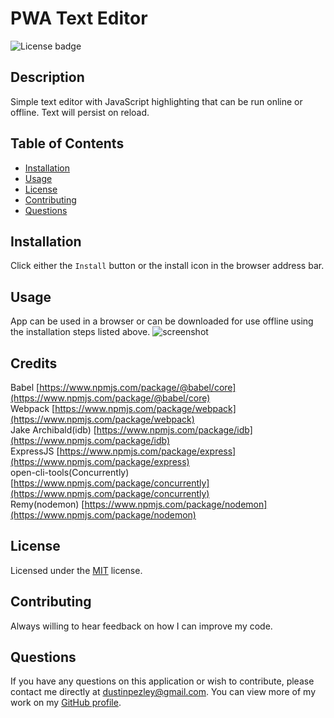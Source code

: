 # PWA Text Editor

![License badge](https://img.shields.io/badge/License-MIT-blue)

## Description

Simple text editor with JavaScript highlighting that can be run online or offline. Text will persist on reload.

## Table of Contents

- [Installation](#installation)
- [Usage](#usage)
- [License](#license)
- [Contributing](#contributing)
- [Questions](#questions)

## Installation

Click either the `Install` button or the install icon in the browser address bar.

## Usage

App can be used in a browser or can be downloaded for use offline using the installation steps listed above.
![screenshot](https://user-images.githubusercontent.com/103615812/189559891-7578a66f-90c6-4b44-a88a-54174d3c85f4.png)

## Credits

Babel [https://www.npmjs.com/package/@babel/core](https://www.npmjs.com/package/@babel/core)  
Webpack [https://www.npmjs.com/package/webpack](https://www.npmjs.com/package/webpack)  
Jake Archibald(idb) [https://www.npmjs.com/package/idb](https://www.npmjs.com/package/idb)  
ExpressJS [https://www.npmjs.com/package/express](https://www.npmjs.com/package/express)  
open-cli-tools(Concurrently) [https://www.npmjs.com/package/concurrently](https://www.npmjs.com/package/concurrently)  
Remy(nodemon) [https://www.npmjs.com/package/nodemon](https://www.npmjs.com/package/nodemon)

## License

Licensed under the [MIT](https://opensource.org/licenses/MIT) license.

## Contributing

Always willing to hear feedback on how I can improve my code.

## Questions

If you have any questions on this application or wish to contribute, please contact me directly at dustinpezley@gmail.com.
You can view more of my work on my [GitHub profile](https://github.com/dustinpezley).
